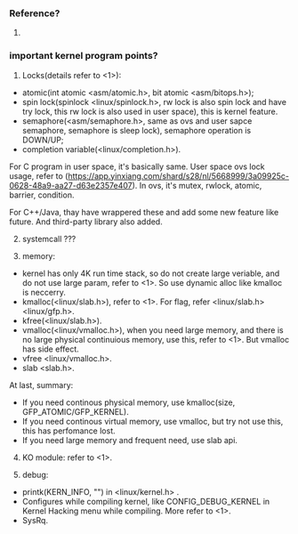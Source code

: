 ### Reference?

1. <linux kernel development>


### important kernel program points?

1. Locks(details refer to <1>): 
- atomic(int atomic <asm/atomic.h>, bit atomic <asm/bitops.h>);
- spin lock(spinlock <linux/spinlock.h>, rw lock is also spin lock and have try lock, this rw lock is also used in user space), this is kernel feature.
- semaphore(<asm/semaphore.h>, same as ovs and user sapce semaphore, semaphore is sleep lock), semaphore operation is DOWN/UP;
- completion variable(<linux/completion.h>).

For C program in user space, it's basically same. User space ovs lock usage, refer to (https://app.yinxiang.com/shard/s28/nl/5668999/3a09925c-0628-48a9-aa27-d63e2357e407). In ovs, it's mutex, rwlock, atomic, barrier, condition.

For C++/Java, thay have wrappered these and add some new feature like future. And third-party library also added.

2. systemcall ???

3. memory:
- kernel has only 4K run time stack, so do not create large veriable, and do not use large param, refer to <1>. So use dynamic alloc like kmalloc is neccerry.
- kmalloc(<linux/slab.h>), refer to <1>. For flag, refer <linux/slab.h> <linux/gfp.h>.
- kfree(<linux/slab.h>).
- vmalloc(<linux/vmalloc.h>), when you need large memory, and there is no large physical continuious memory, use this, refer to <1>. But vmalloc has side effect.
- vfree <linux/vmalloc.h>.
- slab <slab.h>.

At last, summary:
- If you need continous physical memory, use kmalloc(size, GFP_ATOMIC/GFP_KERNEL).
- If you need continous virtual memory, use vmalloc, but try not use this, this has perfomance lost.
- If you need large memory and frequent need, use slab api.

4. KO module:
refer to <1>.

5. debug:
- printk(KERN_INFO, "") in <linux/kernel.h> .
- Configures while compiling kernel, like CONFIG_DEBUG_KERNEL in Kernel Hacking menu while compiling. More refer to <1>.
- SysRq.

